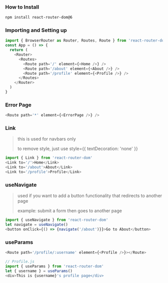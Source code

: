 ### How to Install
```bash
npm install react-router-dom@6
````

### Importing and Setting up
```javascript
import { BrowserRouter as Router, Routes, Route } from 'react-router-dom'
const App = () => {
  return (
    <Router>
      <Routes>
        <Route path='/' element={<Home />} />
        <Route path='/about' element={<About />} />
        <Route path='/profile' element={<Profile />} />
      </Routes>
    </Router>
  )
}
````

### Error Page
```javascript
<Route path='*' element={<ErrorPage />} />
````

### Link
> this is used for navbars only
> 
> to remove style, just use style={{ textDecoration: 'none' }}
```javascript
import { Link } from 'react-router-dom'
<Link to='/'>Home</Link>
<Link to='/about'>About</Link>
<Link to='/profile'>Profile</Link>
````

### useNavigate
> used if you want to add a button functionality that redirects to another page
> 
> example: submit a form then goes to another page 
```javascript
import { useNavigate } from 'react-router-dom'
let navigate = useNavigate()
<button onClick={() => {navigate('/about')}}>Go to About</button>
````
### useParams
```javascript
<Route path='/profile/:username' element={<Profile />}></Route>

// Profile.js
import { useParams } from 'react-router-dom'
let { username } = useParams()
<div>This is {username}'s profile page</div>
````
